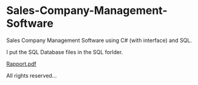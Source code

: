 # Sales-Company-Management-Software

Sales Company Management Software using C# (with interface) and SQL.

I put the SQL Database files in the SQL forlder.

[Rapport.pdf](https://github.com/Steven-LeMoal/Sales-Company-Management-Software/blob/main/Rapport.pdf)

All rights reserved...
